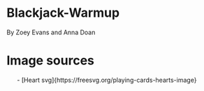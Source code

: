 # Blackjack-Warmup
By Zoey Evans and Anna Doan

# Image sources
<ul>
- [Heart svg]{https://freesvg.org/playing-cards-hearts-image}